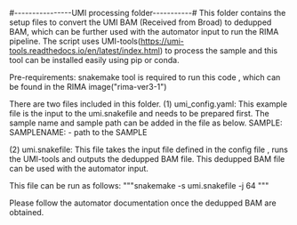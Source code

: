 #----------------UMI processing folder-----------#
This folder contains the setup files to convert the UMI BAM (Received from Broad) to dedupped BAM, which can be further used with the automator input to run the RIMA pipeline.
The script uses UMI-tools(https://umi-tools.readthedocs.io/en/latest/index.html) to process the sample and this tool can be installed easily using pip or conda.

Pre-requirements: snakemake tool is required to run this code , which can be found in the RIMA image("rima-ver3-1")

There are two files included in this folder.
(1) umi_config.yaml: This example file is the input to the umi.snakefile and needs to be prepared first. The sample name and sample path can be added in the file as below.
SAMPLE:
  SAMPLENAME:
    - path to the SAMPLE

(2) umi.snakefile: This file takes the input file defined in the config file , runs the UMI-tools and outputs the dedupped BAM file. This dedupped BAM file can be used with the automator input.


This file can be run as follows:
  """snakemake -s umi.snakefile  -j 64 """  



Please follow the automator documentation once the dedupped BAM are obtained.
